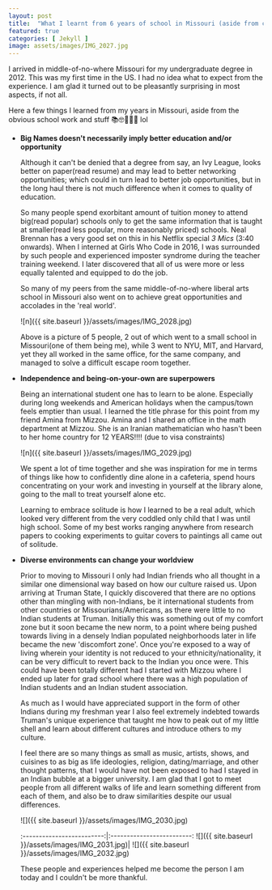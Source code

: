 ```yaml
---
layout: post
title:  "What I learnt from 6 years of school in Missouri (aside from coursework)"
featured: true
categories: [ Jekyll ]
image: assets/images/IMG_2027.jpg
---
```


I arrived in middle-of-no-where Missouri for my undergraduate degree in 2012. This was my first time in the US. I had no idea what to expect from the experience. I am glad it turned out to be pleasantly surprising in most aspects, if not all.

Here a few things I learned from my years in Missouri, aside from the obvious school work and stuff 📚🤓🙅🏻‍♀️ lol


- **Big Names doesn't necessarily imply better education and/or opportunity**

    Although it can't be denied that a degree from say, an Ivy League, looks better on paper(read resume) and may lead to better networking opportunities; which could in turn lead to better job opportunities, but in the long haul there is not much difference when it comes to quality of education.

    So many people spend exorbitant amount of tuition money to attend big(read popular) schools only to get the same information that is taught at smaller(read less popular, more reasonably priced) schools. Neal Brennan has a very good set on this in his Netflix special _3 Mics_ (3:40 onwards). When I interned at Girls Who Code in 2016, I was surrounded by such people and experienced imposter syndrome during the teacher training weekend. I later discovered that all of us were more or less equally talented and equipped to do the job.

    So many of my peers from the same middle-of-no-where liberal arts school in Missouri also went on to achieve great opportunities and accolades in the 'real world'.

    ![n]({{ site.baseurl }}/assets/images/IMG_2028.jpg)

     Above is a picture of 5 people, 2 out of which went to a small school in Missouri(one of them being me), while 3 went to NYU, MIT, and Harvard, yet they all worked in the same office, for the same company, and managed to solve a difficult escape room together.





- **Independence and being-on-your-own are superpowers**

  Being an international student one has to learn to be alone. Especially during long weekends and American holidays when the campus/town feels emptier than usual. I learned the title phrase for this point from my friend Amina from Mizzou. Amina and I shared an office in the math department at Mizzou. She is an Iranian mathematician who hasn't been to her home country for 12 YEARS!!!! (due to visa constraints)

  ![n]({{ site.baseurl }}/assets/images/IMG_2029.jpg)

  We spent a lot of time together and she was inspiration for me in terms of things like how to confidently dine alone in a cafeteria, spend hours concentrating on your work and investing in yourself at the library alone, going to the mall to treat yourself alone etc.

  Learning to embrace solitude is how I learned to be a real adult, which looked very different from the very coddled only child that I was until high school. Some of my best works ranging anywhere from research papers to cooking experiments to guitar covers to paintings all came out of solitude.  

- **Diverse environments can change your worldview**

    Prior to moving to Missouri I only had Indian friends who all thought in a similar one dimensional way based on how our culture raised us. Upon arriving at Truman State, I quickly discovered that there are no options other than mingling with non-Indians, be it international students from other countries or Missourians/Americans, as there were little to no Indian students at Truman. Initially this was something out of my comfort zone but it soon became the new norm, to a point where being pushed towards living in a densely Indian populated neighborhoods later in life became the new 'discomfort zone'. Once you're exposed to a way of living wherein your identity is not reduced to your ethnicity/nationality, it can be very difficult to revert back to the Indian you once were. This could have been totally different had I started with Mizzou where I ended up later for grad school where there was a high population of Indian students and an Indian student association.

    As much as I would have appreciated support in the form of other Indians during my freshman year I also feel extremely indebted towards Truman's unique experience that taught me how to peak out of my little shell and learn about different cultures and introduce others to my culture.

    I feel there are so many things as small as music, artists, shows, and cuisines to as big as life ideologies, religion, dating/marriage, and other thought patterns, that I would have not been exposed to had I stayed in an Indian bubble at a bigger university. I am glad that I got to meet people from all different walks of life and learn something different from each of them, and also be to draw similarities despite our usual differences.

    ![]({{ site.baseurl }}/assets/images/IMG_2030.jpg)

    :-------------------------:|:-------------------------:
        ![]({{ site.baseurl }}/assets/images/IMG_2031.jpg)|  ![]({{ site.baseurl }}/assets/images/IMG_2032.jpg)

    These people and experiences helped me become the person I am today and I couldn't be more thankful.

